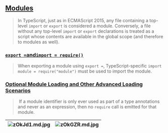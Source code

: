 ## [Modules](https://www.typescriptlang.org/docs/handbook/modules.html)

> In TypeScript, just as in ECMAScript 2015, any file containing a top-level `import` or `export` is considered a module. Conversely, a file without any top-level `import` or `export` declarations is treated as a script whose contents are available in the global scope (and therefore to modules as well).

### [`export =`and`import = require()`](https://www.typescriptlang.org/docs/handbook/modules.html#export--and-import--require)

> When exporting a module using `export =`, TypeScript-specific `import module = require("module")` must be used to import the module.

### [Optional Module Loading and Other Advanced Loading Scenarios](https://www.typescriptlang.org/docs/handbook/modules.html#optional-module-loading-and-other-advanced-loading-scenarios)

>  If a module identifier is only ever used as part of a type annotations and never as an expression, then no `require` call is emitted for that module.




| ![zOkJd1.md.jpg](https://s1.ax1x.com/2022/12/20/zOkJd1.md.jpg) | ![zOkGZR.md.jpg](https://s1.ax1x.com/2022/12/20/zOkGZR.md.jpg) |
| ------------------------------------------------- | ------------------------------------------------- |




